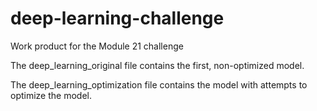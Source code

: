 # deep-learning-challenge
Work product for the Module 21 challenge

The deep_learning_original file contains the first, non-optimized model.

The deep_learning_optimization file contains the model with attempts to optimize the model.
